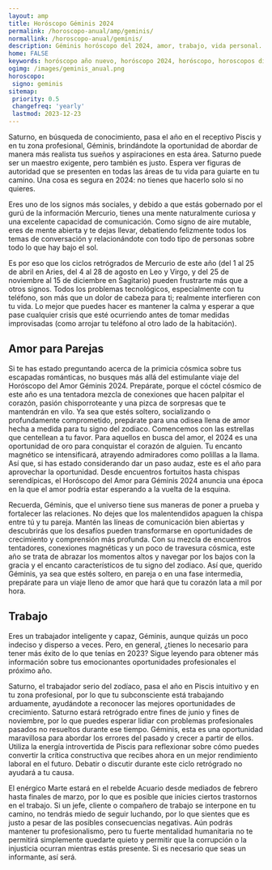 ```yaml
---
layout: amp
title: Horóscopo Géminis 2024 
permalink: /horoscopo-anual/amp/geminis/
normallink: /horoscopo-anual/geminis/
description: Géminis horóscopo del 2024, amor, trabajo, vida personal. Todas las predicciones para Géminis 2024 gratis. Disfruta este año nuevo.
home: FALSE
keywords: horóscopo año nuevo, horóscopo 2024, horóscopo, horoscopos diarios gratis del dia de hoy, horóscopo diario gratis,horóscopo ano nuevo 2024, horóscopo esperanza gracia, horoscopo Géminis 2024, horoscop, horóscopos gratis, horoscopo Géminis, horoscopo Géminis 2024 gratis, Tarot, Astrologia, Zodíaco, Géminis, horoscopo gratis,tarot en femenino,videncia gratuita,horoscopos gratuitos,horóscopos, astrologia,videncia gratis
ogimg: /images/geminis_anual.png
horoscopo:
 signo: geminis
sitemap:
 priority: 0.5
 changefreq: 'yearly'
 lastmod: 2023-12-23
---
```





Saturno, en búsqueda de conocimiento, pasa el año en el receptivo Piscis y en tu zona profesional, Géminis, brindándote la oportunidad de abordar de manera más realista tus sueños y aspiraciones en esta área. Saturno puede ser un maestro exigente, pero también es justo. Espera ver figuras de autoridad que se presenten en todas las áreas de tu vida para guiarte en tu camino. Una cosa es segura en 2024: no tienes que hacerlo solo si no quieres.

Eres uno de los signos más sociales, y debido a que estás gobernado por el gurú de la información Mercurio, tienes una mente naturalmente curiosa y una excelente capacidad de comunicación. Como signo de aire mutable, eres de mente abierta y te dejas llevar, debatiendo felizmente todos los temas de conversación y relacionándote con todo tipo de personas sobre todo lo que hay bajo el sol.

Es por eso que los ciclos retrógrados de Mercurio de este año (del 1 al 25 de abril en Aries, del 4 al 28 de agosto en Leo y Virgo, y del 25 de noviembre al 15 de diciembre en Sagitario) pueden frustrarte más que a otros signos. Todos los problemas tecnológicos, especialmente con tu teléfono, son más que un dolor de cabeza para ti; realmente interfieren con tu vida. Lo mejor que puedes hacer es mantener la calma y esperar a que pase cualquier crisis que esté ocurriendo antes de tomar medidas improvisadas (como arrojar tu teléfono al otro lado de la habitación).

## Amor para Parejas

Si te has estado preguntando acerca de la primicia cósmica sobre tus escapadas románticas, no busques más allá del estimulante viaje del Horóscopo del Amor Géminis 2024. Prepárate, porque el cóctel cósmico de este año es una tentadora mezcla de conexiones que hacen palpitar el corazón, pasión chisporroteante y una pizca de sorpresas que te mantendrán en vilo. Ya sea que estés soltero, socializando o profundamente comprometido, prepárate para una odisea llena de amor hecha a medida para tu signo del zodiaco. Comencemos con las estrellas que centellean a tu favor. Para aquellos en busca del amor, el 2024 es una oportunidad de oro para conquistar el corazón de alguien. Tu encanto magnético se intensificará, atrayendo admiradores como polillas a la llama. Así que, si has estado considerando dar un paso audaz, este es el año para aprovechar la oportunidad. Desde encuentros fortuitos hasta chispas serendípicas, el Horóscopo del Amor para Géminis 2024 anuncia una época en la que el amor podría estar esperando a la vuelta de la esquina.

Recuerda, Géminis, que el universo tiene sus maneras de poner a prueba y fortalecer las relaciones. No dejes que los malentendidos apaguen la chispa entre tú y tu pareja. Mantén las líneas de comunicación bien abiertas y descubrirás que los desafíos pueden transformarse en oportunidades de crecimiento y comprensión más profunda. Con su mezcla de encuentros tentadores, conexiones magnéticas y un poco de travesura cósmica, este año se trata de abrazar los momentos altos y navegar por los bajos con la gracia y el encanto característicos de tu signo del zodiaco. Así que, querido Géminis, ya sea que estés soltero, en pareja o en una fase intermedia, prepárate para un viaje lleno de amor que hará que tu corazón lata a mil por hora.

## Trabajo

Eres un trabajador inteligente y capaz, Géminis, aunque quizás un poco indeciso y disperso a veces. Pero, en general, ¿tienes lo necesario para tener más éxito de lo que tenías en 2023? Sigue leyendo para obtener más información sobre tus emocionantes oportunidades profesionales el próximo año.

Saturno, el trabajador serio del zodíaco, pasa el año en Piscis intuitivo y en tu zona profesional, por lo que tu subconsciente está trabajando arduamente, ayudándote a reconocer las mejores oportunidades de crecimiento. Saturno estará retrógrado entre fines de junio y fines de noviembre, por lo que puedes esperar lidiar con problemas profesionales pasados no resueltos durante ese tiempo. Géminis, esta es una oportunidad maravillosa para abordar los errores del pasado y crecer a partir de ellos. Utiliza la energía introvertida de Piscis para reflexionar sobre cómo puedes convertir la crítica constructiva que recibes ahora en un mejor rendimiento laboral en el futuro. Debatir o discutir durante este ciclo retrógrado no ayudará a tu causa.

El enérgico Marte estará en el rebelde Acuario desde mediados de febrero hasta finales de marzo, por lo que es posible que inicies ciertos trastornos en el trabajo. Si un jefe, cliente o compañero de trabajo se interpone en tu camino, no tendrás miedo de seguir luchando, por lo que sientes que es justo a pesar de las posibles consecuencias negativas. Aún podrás mantener tu profesionalismo, pero tu fuerte mentalidad humanitaria no te permitirá simplemente quedarte quieto y permitir que la corrupción o la injusticia ocurran mientras estás presente. Si es necesario que seas un informante, así será.

